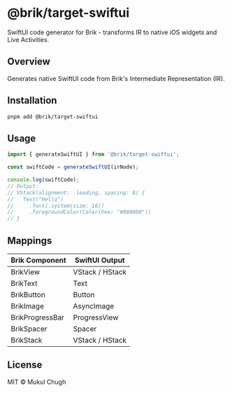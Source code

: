 # @brik/target-swiftui

SwiftUI code generator for Brik - transforms IR to native iOS widgets and Live Activities.

## Overview

Generates native SwiftUI code from Brik's Intermediate Representation (IR).

## Installation

```bash
pnpm add @brik/target-swiftui
```

## Usage

```typescript
import { generateSwiftUI } from '@brik/target-swiftui';

const swiftCode = generateSwiftUI(irNode);

console.log(swiftCode);
// Output:
// VStack(alignment: .leading, spacing: 8) {
//   Text("Hello")
//     .font(.system(size: 16))
//     .foregroundColor(Color(hex: "#000000"))
// }
```

## Mappings

| Brik Component | SwiftUI Output |
|----------------|----------------|
| BrikView | VStack / HStack |
| BrikText | Text |
| BrikButton | Button |
| BrikImage | AsyncImage |
| BrikProgressBar | ProgressView |
| BrikSpacer | Spacer |
| BrikStack | VStack / HStack |

## License

MIT © Mukul Chugh
